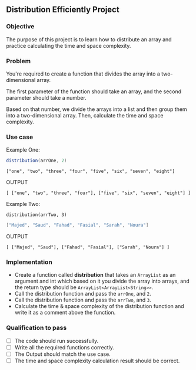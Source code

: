 ## Distribution Efficiently Project

### Objective
The purpose of this project is to learn how to distribute an array and practice calculating the time and space complexity.

### Problem
You're required to create a function that divides the array into a two-dimensional array. 

The first parameter of the function should take an array, and the second parameter should take a number. 

Based on that number, we divide the arrays into a list and then group them into a two-dimensional array. Then, calculate the time and space complexity.

### Use case
Example One:
```java
distribution(arrOne, 2)
```
```
["one", "two", "three", "four", "five", "six", "seven", "eight"]
```
OUTPUT
```
[ ["one", "two", "three", "four"], ["five", "six", "seven", "eight"] ]
```

Example Two:
```
distribution(arrTwo, 3)
```
```java
["Majed", "Saud", "Fahad", "Fasial", "Sarah", "Noura"]
```
OUTPUT
```
[ ["Majed", "Saud"], ["Fahad", "Fasial"], ["Sarah", "Noura"] ]
```


### Implementation
- Create a function called **distribution** that takes an `ArrayList` as an argument and int which based on it you divide the array into arrays, and the return type should be `ArrayList<ArrayList<String>>`.
- Call the distribution function and pass the `arrOne`, and `2`.
- Call the distribution function and pass the `arrTwo`, and `3`.
- Calculate the time & space complexity of the distribution function and write it as a comment above the function.

### Qualification to pass
- [ ] The code should run successfully.
- [ ] Write all the required functions correctly.
- [ ] The Output should match the use case.
- [ ] The time and space complexity calculation result should be correct.
